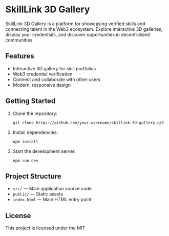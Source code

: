 # SkillLink 3D Gallery

SkillLink 3D Gallery is a platform for showcasing verified skills and connecting talent in the Web3 ecosystem. Explore interactive 3D galleries, display your credentials, and discover opportunities in decentralized communities.

## Features

- Interactive 3D gallery for skill portfolios  
- Web3 credential verification  
- Connect and collaborate with other users  
- Modern, responsive design

## Getting Started

1. Clone the repository:
   ```
   git clone https://github.com/your-username/skillink-3d-gallery.git
   ```
2. Install dependencies:
   ```
   npm install
   ```
3. Start the development server:
   ```
   npm run dev
   ```

## Project Structure

- `src/` — Main application source code  
- `public/` — Static assets  
- `index.html` — Main HTML entry point

## License

This project is licensed under the MIT
